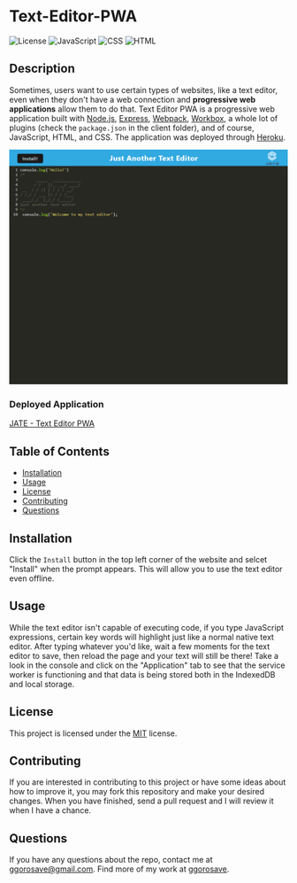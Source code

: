 # Text-Editor-PWA
![License](https://img.shields.io/badge/License-MIT-blue) ![JavaScript](https://img.shields.io/badge/JavaScript-64.1%25-brightgreen) ![CSS](https://img.shields.io/badge/CSS-26%25-blue) ![HTML](https://img.shields.io/badge/HTML-9.9%25-red)

## Description
Sometimes, users want to use certain types of websites, like a text editor, even when they don't have a web connection and **progressive web applications** allow them to do that. Text Editor PWA is a progressive web application built with [Node.js](https://nodejs.org/en/), [Express](https://www.npmjs.com/package/express), [Webpack](https://webpack.js.org/), [Workbox](https://developer.chrome.com/docs/workbox/), a whole lot of plugins (check the `package.json` in the client folder), and of course, JavaScript, HTML, and CSS. The application was deployed through [Heroku](https://www.heroku.com/).

![Text Editor](./rm-assets/text-editor-pwa.png)

### Deployed Application

[JATE - Text Editor PWA](https://ggorosave-text-editor.herokuapp.com/)

## Table of Contents 

- [Installation](#installation)
- [Usage](#usage)
- [License](#license)
- [Contributing](#contributing)
- [Questions](#questions)

## Installation

Click the `Install` button in the top left corner of the website and selcet "Install" when the prompt appears. This will allow you to use the text editor even offline. 

## Usage

While the text editor isn't capable of executing code, if you type JavaScript expressions, certain key words will highlight just like a normal native text editor. After typing whatever you'd like, wait a few moments for the text editor to save, then reload the page and your text will still be there! Take a look in the console and click on the "Application" tab to see that the service worker is functioning and that data is being stored both in the IndexedDB and local storage.

## License

This project is licensed under the 	[MIT](https://github.com/ggorosave/Text-Editor-PWA/blob/main/LICENSE) license.

## Contributing

If you are interested in contributing to this project or have some ideas about how to improve it, you may fork this repository and make your desired changes. When you have finished, send a pull request and I will review it when I have a chance.


## Questions

If you have any questions about the repo, contact me at [ggorosave@gmail.com](mailto:ggorosave@gmail.com). Find more of my work at [ggorosave](https://https://github.com/ggorosave).
